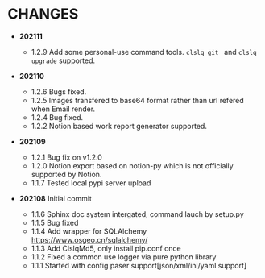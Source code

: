 CHANGES
=======

* **202111**
    * 1.2.9 Add some personal-use command tools. `clslq git ` and `clslq upgrade` supported.

* **202110**
    * 1.2.6 Bugs fixed.
    * 1.2.5 Images transfered to base64 format rather than url refered when Email render.
    * 1.2.4 Bug fixed.
    * 1.2.2 Notion based work report generator supported.

* **202109**
    * 1.2.1 Bug fix on v1.2.0
    * 1.2.0 Notion export based on notion-py which is not officially supported by Notion.
    * 1.1.7 Tested local pypi server upload 
* **202108** Initial commit
    * 1.1.6 Sphinx doc system intergated, command lauch by setup.py 
    * 1.1.5 Bug fixed
    * 1.1.4 Add wrapper for SQLAlchemy https://www.osgeo.cn/sqlalchemy/ 
    * 1.1.3 Add ClslqMd5, only install pip.conf once
    * 1.1.2 Fixed a common use logger via pure python library
    * 1.1.1 Started with config paser support[json/xml/ini/yaml support]